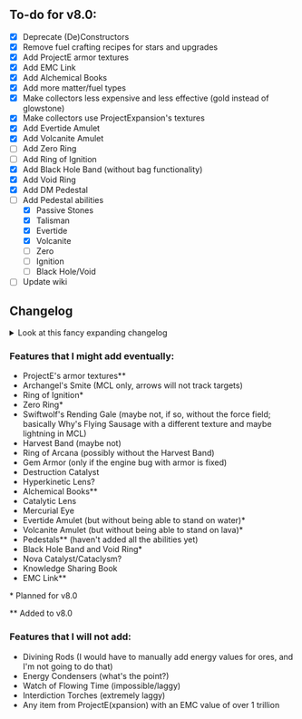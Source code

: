 ## To-do for v8.0:
- [x] Deprecate (De)Constructors
- [x] Remove fuel crafting recipes for stars and upgrades
- [x] Add ProjectE armor textures
- [x] Add EMC Link
- [x] Add Alchemical Books
- [x] Add more matter/fuel types
- [x] Make collectors less expensive and less effective (gold instead of glowstone)
- [x] Make collectors use ProjectExpansion's textures
- [x] Add Evertide Amulet
- [x] Add Volcanite Amulet
- [ ] Add Zero Ring
- [ ] Add Ring of Ignition
- [x] Add Black Hole Band (without bag functionality)
- [x] Add Void Ring
- [x] Add DM Pedestal
- [ ] Add Pedestal abilities
    - [x] Passive Stones
    - [x] Talisman
    - [x] Evertide
    - [x] Volcanite
    - [ ] Zero
    - [ ] Ignition
    - [ ] Black Hole/Void
- [ ] Update wiki

## Changelog
<details><summary>Look at this fancy expanding changelog</summary>

### v8.0
* New Features:
    * Added the EMC Link to replace both the Constructor and Deconstructor.
    * Added the Dark Matter Pedestal.
    * Added Alchemical Books.
    * DM/RM armor now use ProjectE's textures.
    * Added Magenta through White Fuel/Matter (would have added fading matter, but it's over 1 trillion EMC)
    * Added `_get_emc`, `_set_emc`, and `_add_emc` to player metatables. This means you can use `player:_get_emc()` instead of `exchangeclone.get_player_emc(player)`. **WARNING: Do not use these functions in `on_joinplayer` functions, since they may not be initialized yet.**
    * Added the same functions for itemstack metatables, as well as `_<get/set/add>_star_emc` and `_get_star_max`. `_set_emc` and `_add_emc` work by changing the metadata EMC value.
    * Added Evertide/Volcanite Amulets
        * Projectiles do not work in Mineclonia.
        * The "Buckets use select box" (`mcl_buckets_use_select_box`) setting must be enabled to use projectiles in MineClone2.
        * Pedestal abilities use the "Weather" mod (the one by theFox) in Minetest Game
    * Added Black Hole Band
    * Added Void Ring
* Changes:
    * Moved the changelog back to a separate file (it was getting annoyingly long)
    * The Constructor and Deconstructor are now deprecated, replaced with the EMC Link.
    * Upgrades and Stars can no longer be used as fuel.
    * Dark and Red Matter Armor now uses ProjectE's textures
    * Removed the ability to right click with stars to see the charge (it's unnecessary).
    * Organized textures into folders
    * Collectors now match ProjectExpansion's recipes and amounts (except MTG doesn't have glowstone so it's replaced with gold in the recipe)
* Bugfixes:
    * Dark and Red Matter Armor display properly (and identically) in both games, with ProjectE's textures.
    * `add_star_emc` now correctly works with negative EMC values.


### v7.3 (not released yet because there's not enough)
* Renamed Alchemical Tome to Tome of Knowledge, and made it uncraftable by default.

### v7.2
* The Gem of Eternal Density now has filter options, accessed with left click (requested by @programmerjake).
* Added support for the following mods:
    * Ethereal
    * Nether
    * Mobs Redo API
    * Mobs Animals
* When attempting to place a torch with an RM Pickaxe or Red Morningstar, if the player has no personal EMC, the torch is no longer placed.

### v7.1
* Axes and Katars now correctly function when used on bamboo and copper blocks.
* The Gem of Eternal Density and various other things now respects players' actual hotbar size (reported by @programmerjake)

### v7.0 (The Parity Update)

#### Overview:
* **NOTE: Updating to this version resets tools to their default mode and range (1x1, range 0). Upgrades will not be affected.**
* **OTHER NOTE: In this version... dark and red matter armor are ridiculously overpowered, often making the player invincible. This is an [engine problem](https://github.com/minetest/minetest/issues/14344) that I can't fix.**
* Tools' mining speeds, attack damage, and attack speeds now match ProjectE's
* Most tools' abilities are more similar to ProjectE's, and perform better in some cases.
* New items
* ExchangeClone now mostly uses EE2/ProjectE's textures and sounds (I didn't know until recently that EE2's license had been changed to MIT).

#### Full changelog:
* New features:
    * Added achivements/advancements awards (mostly matching ProjectE, but with some missing or added).
    * Replaced Exchange Orbs with Klein Stars and Magnum Stars
    * Added storage blocks for Alchemical Coal, Mobius Fuel, and Aeternalis Fuel
    * Added Gem of Eternal Density
    * Added Soul, Body, Life, and Mind Stones (Mind = MCL only, Body/Life require Stamina mod in MTG)
    * Added Talisman of Repair
* Changes:
    * Most textures and all sounds are now from ProjectE/EE2. See license section for details.
    * Several improvements to tools:
        * The pickaxe vein mining ability only checks each position once.
        * Tools do not mine slower in 3x1/3x3 modes (to match ProjectE)
        * Tools do not have a separate 3x1/3x3 item.
        * Charge level is now shown by the wear/durability bar
        * Charge level now affects tool speed
        * Speeds match ProjectE
        * Several changes to tool abilities (*mostly* making them closer to the ProjectE versions)
        * Got rid of `exchangeclone.node_radius_action` function (it was pretty much over-refactoring and made things so much more complicated)
    * Removed the deprecated PESA.
    * The Philosopher's Stone only transmutes the same type of node that is clicked (if you click on sand, it will only transmute sand).
    * Changed "energy" to "EMC" (any mods that depend on this will probably have to deal with that; find/replace should work pretty well).
    * Replaced Exchange Orbs with Klein Stars and Magnum Stars
        * Since Klein Star Omegas have the same capacity as the old Exchange Orbs, they now replace them (meaning players don't lose anything).
        * Klein Star Ein->Zwei->Drei->Vier->Sphere->Omega, then the same order for Magnum Stars, each holding (and costing) 4 times more than the last.
    * Removed Pipeworks connector textures (they just look bad).
    * Energy Collectors are now glassy and not metallic. They also glow.
* Bugfixes
    * The Philosopher's Stone no longer fails to transmute logs and leaves in Mineclonia.
    * Added energy values for azalea bushes in Mineclonia.
    * Fixed Advanced Alchemical Chests and Alchemical Bags in Mineclonia

### v6.10
* Fixed a bug where damaged RM swords could be duplicated with the Anvil mod in MTG (reported by @programmerjake)

### v6.9
* Fixed a bug where characters were not escaped in the search bar of the Transmutation Table(t) formspec (reported by @programmerjake).

### v6.8
* Fixed a crash caused by using tool abilities on certain nodes (reported by @programmerjake).

### v6.7
* Allowed More Ores energy values to work in MCL (reported by @programmerjake).

### v6.6
* Removed energy value for Ancient Debris (since it could be smelted in a DM/RM Furnace to get 2 Netherite Scrap)
* Removed Philosopher's Stone recipes involving Ancient Debris, Netherite Scrap, and Netherite Ingots (since that's not a thing in ProjectE)

### v6.5
* Fixed MCL gold nuggets sometimes having the energy value of gold horse armor (reported by @programmerjake)
* Fixed the fact that the previous changelog entry was `##` instead of `###`

### v6.4
* Yes, I know, v6.3 only came out about 9 hours ago.
* Mineclonia apparently changed something minor, and it was causing a crash. I fixed it.

### v6.3
* Added Technic items to MCL base energy values (reported by @programmerjake)
* Fixed a bug where MCL iron nuggets were worth the same amount as a random piece of chain armor (reported by @programmerjake)

### v6.2
* Added a setting to disable the Alchemical Tome crafting recipe (suggested by @programmerjake)

### v6.1
* Damaged tools now give the correct amount of energy (reported by @programmerjake)

### v6.0 (The Compatibility Update)
This update took a while... there was just so much that had to be done.

#### Overview
*   I'm naming updates now for some reason.
*   Automatic energy values! This means I don't have to manually add energy values for every single item. If it's craftable or cookable, ExchangeClone will automatically figure out an energy value for it. There's also an API (with very little documentation because I'm lazy) for adding custom energy recipes and recipe types.
*   The minimum Minetest version has been changed to 5.7.0, because I'm never going to test on any older versions. Of course, it will probably still work (at least mostly) on other versions, but I can't promise anything.
*   Players can now have up to 1 trillion personal energy!
*   Energy values now better match ProjectE's.
*   Changed A LOT of things internally. Any mods depending on ExchangeClone (probably not very many, which is good) will probably need to update stuff.
*   **The PESA will be removed in version 7.0.**

I didn't get to everything I wanted to, mostly because the automatic energy values required quite a lot of work.

#### Full Changelog**
* New Features:
    * Automatically generated energy values! Based on crafting and cooking recipes.
        * Depending on the number of crafting recipes you have, this could increase load times. This is definitely a bit of an issue in MineClone2, probably due to the number of banner/dye recipes. Eventually (hopefully), loom functionality will be added and this will improve quite a bit.
        * Technic recipe types (grinding, alloying, etc.) work, as long as their `output_size` is 1 (meaning they only output one item at a time, so not the centrifuge or separator).
        * Also supports Mineclonia's stonecutter recipes, Netherite upgrades, and more.
        * Added various ways of adding custom energy values or energy recipes (`exchangeclone.register_alias`, `exchangeclone.register_craft_type`, and `exchangeclone.register_craft`)
    * Support for Pipeworks and Hopper mods! (MCL hoppers already worked)
    * Added energy values for More Ores and Technic.
    * Infinite food (costs 64 energy to use, but isn't consumed, equal to MCL steak)
    * Alchemical Chests, Alchemical Bags, and Advanced Alchemical Chests
    * Labels on items in the Transmutation GUI showing how many items can be created.
    * Added comma separators when energy is shown (to make it easier to identify large numbers)
    * Covalence Dust
        * Left-click (or aux1-left-click in MCL) with Philosopher's Stone to open repairing menu; only tools with an energy value can be repaired)
    * 5 more Energy Collectors (to go with the increased energy limit)
    * Chat commands to set/add/remove energy from a player (requires `privs` privilege):
        * `/add_player_energy [player] value` (player defaults to self, value can be negative)
        * `/set_player_energy [player] value` (player defaults to self, value can be "limit" to set to the limit)
* Changes:
    * **Removed the compatibility thing for Constructors, Deconstructors, and Energy Collectors** (there seems to have been a bug that was making it happen too much) meaning that **old worlds REALLY SHOULD NOT be updated to this version.** And they probably shouldn't have been updated to 5.0 either. So... sorry if I ruined things for you. In the future, I will try to make everything a lot more backwards-compatible.
    * ExchangeClone is now a modpack for [annoying reasons](https://forum.minetest.net/viewtopic.php?f=47&p=429775s).
        * Energy values are now in `zzzz_exchangeclone_init/base_energy_values.lua`, and are laid out differently, and aliases now work.
    * The default energy value is no longer 1 but none.
    * The 2.14-billion-ish personal energy limit is has been increased to 1,000,000,000,000 (1 trillion). Any higher (literally ANY higher) and there are precision-based exploits like being able to create an unlimited amount of anything with an energy value less than 1. I considered finding some library for arbitrary precision in Lua, but decided it was too much work (and nobody really needs more than a trillion energy anyway).
    * Energy values are now multiples of 0.05 instead of 0.25, for no real reason.
    * MineClon(e2/ia) energy values now (mostly) match ProjectE's, with a few minor differences, including these:
        * Emeralds are still worth less than diamonds because of villager trades (in my opinion, this should be changed in ProjectE as well)
        * Dyes are worth different amounts based on their crafting recipes, so different colors of things are worth different amounts.
        * Since fractional energy values are allowed, some energy values may be slightly different.
    * A couple changes involving the Philosopher's Stone:
        * Ender pearls can now be crafted with 4 iron and the Philosopher's Stone (MCL).
        * Copper's energy value has been changed (128 instead of 85), and the recipe has been changed accordingly.
        * Ice and obsidian can now be transmuted into water and lava, respectively.
        * It is now impossible to transmute between bedrock and barriers (MCL). I thought it was funny originally, but now I'm realizing that I don't want this to be annoying to people who run servers (are there any servers with this mod?)
    * It now costs 4 dark/red matter to make a block, which is great news if you already have some (because they're now worth more), but not so great if you don't. Sorry or you're welcome.
    * Tool abilities now have no energy cost (to match ProjectE).
    * Tool abilities now take upgrades into account (silk touch, fortune, etc.) except for the sword AOE ability (which would require irritating hacky workarounds).
    * Several neutral mobs (endermen, spiders, piglins) are now affected by the dark/red matter sword in "slay hostile" mode, to match ProjectE.
    * No more mod whitelist.
* Bugfixes:
    * Fixed potion energy values (MCL)
    * Fixed Red Matter Shield recipe (MTG)
    * Fixed other modes of DM/RM tools not having energy values
    * Deconstructors and Constructors will now continue trying to work instead of just stopping when there is too much or too little energy.
    * Tool abilities now update nodes that require support (torches, sand, etc.).
    * MCL raw copper, iron, and gold blocks now correctly double in DM/RM furnaces.
    * Finally fixed that bug where things don't drop when exploded.

### v5.4
* Fixed a minor bug with the Energy Collector (thanks @programmerjake!)
* Now adding v's to version numbers... because it looks nice, I guess.

### 5.3
* Fixed shearing beehives in MCL (reported by @Ranko-Saotome)

### 5.2
* Removed unnecessary logging every time players take damage (I was testing stuff out with the armor; reported by @Ranko-Saotome)

### 5.1
* New Features:
    * Added new Mineclonia items (pottery, sculk, smithing templates, suspicious sand, etc.)
* Changes:
    * Changed a couple of energy values (enchanted golden apple was way too cheap, clay seemed too expensive)
    * Sword/Katar AOE damage now matches ProjectE (DM sword = 12, RM sword = 16, katar = 1000... kinda OP). All AOE cooldowns (including swinging swords/katar) are now 0.7 seconds.
    * DM/RM pickaxe/hammer/morningstar dig times now are approximately the same as ProjectE (at full charge), meaning they are now probably annoying fast.
    * Red Matter Armor no longer increases player health (the wiki lied to me).
    * A couple of changes to DM/RM armor in MineClone, which may or may not be noticeable. I really don't know.
* Bugfixes:
    * Fixed Mineclonia energy values (I foolishly assumed that all items would have the same itemstrings and groups; reported by @Ranko-Saotome).

### 5.0 (bigger release than any before it)
**I would recommend not updating existing 1.x-4.x worlds to this version (any Constructors, Deconstructors, and Energy Collectors may become unusable...)**
* New features:
    * Added a [wiki](https://github.com/ThePython10110/ExchangeClone/wiki)! This is where you can find more complete information on pretty much everything.
        * Because the wiki exists, I won't be including anywhere near as many details about how features work in the changelog.
    * Added the Transmutation Table(t): Much better than the constructor/deconstructor.
    * Alchemical Tome: Instantly teaches every item with an energy value to the Transmutation Table(t).
    * Dark/Red Matter Furnaces: Can be powered by Energy Collectors, much faster, and sometimes double ores.
    * Upgraded Energy Collectors: Now MK1-MK5, use personal energy by default.
    * Upgrades (MCL only)
        * Upgrades can give dark/red matter tools fortune, looting, fire aspect, and silk touch (note: abilities ignore enchantments)
        * Upgrades can give dark/red matter armor thorns and frost walker
    * Energy values for [Portability](https://github.com/thepython10110/Portability).
    * Added energy value for Why's Falling Block Tool
    * Mod developers can now set their own energy values by setting `exchangeclone_custom_energy` in the item/node definition.
    * The Vital patch for the ExchangeClone ability sound is now included.
* Changes
    * The changelog now has the most recent updates first, to make things easier to find.
    * Energy for Dark/Red Matter tool abilities (as well as the Transmutation Table) is no longer stored in an orb, but inside the player (called "personal energy").
        * The amount of energy you currently have stored is visible in the bottom right of the screen.
        * Because of this, the PESA is now useless and deprecated. It will be removed after a few releases (so probably a couple months at least). Remove any Exchange Orbs from your personal storage.
        * Energy Collectors, Deconstructors, and Constructors now use the placer's personal energy when they do not contain an orb.
    * A lot of items (including DM/RM tools and armor) will not burn in lava in MineClone2.
    * Deconstructors and Constructors now work with hoppers and don't have that annoying lag thing when deconstructing
        * The lag (not *technically* lag, but still) was caused by the fact that Enchant97 had them use node timers. Now they don't.
        * (De)constructors also now use the placer's personal energy when they do not contain an orb.
    * Red Matter Armor now sets your maximum health to 200 instead of 2000
    * Exchange Orbs are now 18x better as fuel than they used to be
    * DM/RM Shovels will now only create paths on nodes below air.
* Bugfixes:
    * Fall damage now works normally when not wearing dark/red matter armor... I accidentally made it decrease regardless of whether armor was worn or not.
    * I must have skipped a row while going through MineClone's mod list. Several mods starting with `mcl_b...` or `mcl_c...` have been added to the whitelist.
    * Fixed right-clicking with an orb not showing charge
    * Removed unnecessary chat logging when deconstructing/constructing
    * The names for Dark and Red Matter Armor now are correct in MineClone2
    * Removed unnecessary tool repair recipes from dark/red matter tools/armor
    * Fixed a couple of armor texture issues in Minetest Game (though it still looks like diamond armor; 3D Armor doesn't support texture modifiers)
    * The Red Katar is now actually craftable in Minetest Game (I just forgot that shears were only in MCL2)
    * A couple other minor things that I've forgotten about.
    * Fixed an error message about the `invert` texture modifier

### 4.4
* Added Mineclonia Support (or at least, I thought I did)
* The version numbers kind of disagree around here and I'm too lazy to fix it.

### 4.3
* New features:
    * New items from Why (flying sausage, useful green potatoes, etc.)
* Changes:
    * The changelog now lives here!
    * Exchange Orbs now change color based on the amount of energy (black->red->green->blue->magenta).
    * Exchange Orbs now have a maximum energy of 51,200,000 (to match Equivalent Exchange's Klein Star Omegas).
    * Water is now worth 0 instead of 1 (since it's infinite)
* Bugfixes:
    * Exchange Orbs will now correctly display their energy value (I typed `orb` instead of `exchange_orb` in the energy value list)

### 4.2
* Fixed a dependency error (thanks, @opfromthestart!)

### 4.1
* Added energy values for new armor/tools
* Removed unnecessary chestplate image (not only is it unused, but I put it in the wrong folder for some reason)

### 4.0
* New features:
    * The "Features that I plan on adding eventually" list below
    * Cooldowns for tool abilities to limit lag
    * Red Katar (combination of sword, axe, hoe, and shears)
    * Red Morningstar (combination of hammer, pickaxe, and shovel)
    * Dark Matter Armor (full set gives immunity to lava/fire and drowning)
    * Red Matter Armor (full set gives lava/fire/drowning immunity PLUS 2000 health, although you may want HUD Bars to see it)
    * Added energy values for MineClone's new items.
* Changes:
    * Changed the amount of damage done by Dark/Red Matter Sword special abilities (used to be `damage/distance`, now is `damage-distance`)
    * A whole bunch of things that won't be noticible when playing, mostly code reorganization. It's *possible* that tools that mine multiple nodes at a time (hammer, pickaxe, hoe, katar, and morningstar) will be slightly less laggy
    * Texture/sound license changed to CC-BY-SA-3.0 (because GPLv3+ isn't really meant as a media license).
* Bugfixes:
    * Fixed an issue where MineClone dispensers could ONLY be used with Dark/Red Matter Shears (whoops).

### 3.2
* Set MineClone mod namespace to `exchangeclone`

### 3.1
* Added new energy values from Why (and Why's new Minetest Game energy values)
* Fixed crash based on PESA inventory movement
* Added `mcl_blackstone` to the mod whitelist

### 3.0 (the formerly most interesting release)
* New features:
    * Added Alchemical Coal, Mobius Fuel, Aeternalis Fuel, Dark Matter (blocks and orbs), and Red Matter (blocks and orbs)
    * Added PESA (Personal Energy Storage Accessor)
        * A single inventory slot in which an orb can be placed. Energy from the orb is used for special abilities.
    * Added Dark and Red Matter tools
        * Faster than any other tools (in unmodded MTG/MCL), each has an ability
        * Special abilities that break nodes (as well as shearing) drop items directly on the player.
        * Swords:
            * Can damage all mobs within a radius (Red Matter sword can toggle between hostile/all mobs), costing 384 energy.
        * Pickaxes:
            * Has 3x1 modes (long, tall, and wide, all slightly slower)
            * Can mine a full vein of ores, dropping items and experience on the player and costing 8 energy per node broken
        * Axes:
            * Can break all wood and leaves within a radius, costing 8 energy per node broken.
        * Shovels:
            * Can break all shovely nodes within a radius, costing 8 energy per node broken
            * Can create paths in a radius, costing 4 energy per node
        * Hoes:
            * Breaks dirt incredibly quickly
            * Has a 3x3 mode for digging dirt (slightly slower)
            * Can till all dirt within a radius, costs 4 energy per node
        * Hammers:
            * Breaks pickaxey nodes in a 3x3 area
            * Can break all pickaxey nodes within a radius, costing 8 energy per node broken
        * Shears:
            * More wool/mushrooms dropped when shearing, chance of cloning sheep/mooshrooms
            * Can shear all shearable plants/cobwebs within a radius, costing 8 energy per node broken.
* Changes:
    * Added a mod whitelist in `energy.lua`, any item from a mod NOT in the whitelist (`exchangeclone.whitelisted_mods`) will have an energy value of 0
    * Orbs now show their energy on right click instead of left click
    * Changed Philosopher's Stone controls to make everything more consistant
    * The Energy Collector setting is now energy/second instead of second/energy to fit much higher costs than Element Exchange (default is 5 energy/s).
    * Set gravel value to 1 to match sand/stone/dirt/etc (MineClone).
    * Tuff, blackstone, and basalt are now transmutable (MineClone).
    * A couple of minor transmutation changes (MineClone).
    * Changed emerald value to 4096 (MineClone).
    * Gold cannot be crafted into diamonds using the PS; it can now be crafted into emeralds and emeralds into diamonds (MineClone).
    * The PS's enchanting table now is limited to 8-bookshelf enchantments to make it more balanced (MineClone).
    * Fixed terracotta values (MineClone)
    * Enchanted tools/armor are now worth the same amount as unenchanted tools/armor instead of twice as much (MineClone).
    * Enchanted tools/armor cannot be created by the Constructor (MineClone).
    * It is now impossible to get stacks of invalid sizes with the Constructor (>16 ender pearls or >1 pickaxe, for example)
* Bugfixes:
    * Fixed freezing when attempting to deconstruct 0-energy items
    * The Constructor, Deconstructor, and Energy Collector are now not unbreakable in MineClone (I really should test in survival).
    * Copper blocks are now worth 4 times as much as copper ingots instead of 9 (MineClone).
    * The Energy Collector now drops its contents when broken (MineClone)
    * Fixed Exchange Orb energy value (forgot to change it after changing the recipe)
        * Changed Constructor, Deconstructor, and Collector recipes and energy values to make them cheaper.

### 2.0
* New features:
    * Added a changelog (you're reading it now!)
    * Added all items from Why (a MineClone modpack I made)
    * Added Philosopher's Stone (these controls are now inaccurate as of 3.0)
        * Left click to increase range (minimum = 0, maximum = 4).
        * Shift+left click to decrease range.
        * Aux1+left click to open enchanting table (MineClone only).
        * Right click to transmute nodes in range (mode 1).
        * Shift+right click to transmute nodes in range (mode 2, has some differences).
        * Aux1+right click to open crafting table (MineClone only).
        * Can use to craft coal into iron, mese into diamonds, etc.
* Changes:
    * Changed version numbers from x.x.x to x.x.
    * Changed the recipe for the Exchange Orb
        * New recipe is a Philosopher's Stone in the middle, diamonds in the corners, and iron/steel ingots on the sides.
    * Changed the energy values of tin, copper, and bronze in Minetest Game.
    * Renamed images to reflect mod name change ("exchangeclone" instead of "ee" for Element Exchange)
    * Deleted unnecessary "config.lua"
* Bugfixes:
    * Ghost Blocks (from Why) are now worth 0 instead of 1 (to prevent infinite energy)
    * Fixed stairs and slabs not working in Minetest Game

### 1.0.0
* Initial release
* New features:
    * MineClone support, including (sort of) hoppers
    * Added the ability to add items by group
    * Shift-clicking (listrings)!
* Changes:
    * Completely redone recipes, now includes all items.
    * Tools' energy value now depends on wear.
* Bugfixes:
    * Items can no longer be put in the Constructor's output slot.
    * Honestly, I'm going to count the broken energy values as a bug...

</details>

### Features that I might add eventually:
* ProjectE's armor textures\*\*
* Archangel's Smite (MCL only, arrows will not track targets)
* Ring of Ignition\*
* Zero Ring\*
* Swiftwolf's Rending Gale (maybe not, if so, without the force field; basically Why's Flying Sausage with a different texture and maybe lightning in MCL)
* Harvest Band (maybe not)
* Ring of Arcana (possibly without the Harvest Band)
* Gem Armor (only if the engine bug with armor is fixed)
* Destruction Catalyst
* Hyperkinetic Lens?
* Alchemical Books\*\*
* Catalytic Lens
* Mercurial Eye
* Evertide Amulet (but without being able to stand on water)\*
* Volcanite Amulet (but without being able to stand on lava)\*
* Pedestals\*\* (haven't added all the abilities yet)
* Black Hole Band and Void Ring\*
* Nova Catalyst/Cataclysm?
* Knowledge Sharing Book
* EMC Link\*\*

\* Planned for v8.0

\*\* Added to v8.0

### Features that I will not add:
* Divining Rods (I would have to manually add energy values for ores, and I'm not going to do that)
* Energy Condensers (what's the point?)
* Watch of Flowing Time (impossible/laggy)
* Interdiction Torches (extremely laggy)
* Any item from ProjectE(xpansion) with an EMC value of over 1 trillion